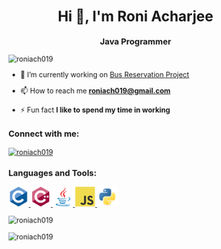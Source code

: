 <h1 align="center">Hi 👋, I'm Roni Acharjee</h1>
<h3 align="center">Java Programmer</h3>

<p align="left"> <img src="https://komarev.com/ghpvc/?username=roniach019&label=Profile%20views&color=0e75b6&style=flat" alt="roniach019" /> </p>

- 🔭 I’m currently working on [Bus Reservation Project](https://github.com/ShowmikDebnath/Bus-Seat-Booking-System_java-console.git)

- 📫 How to reach me **roniach019@gmail.com**

- ⚡ Fun fact **I like to spend my time in working**

<h3 align="left">Connect with me:</h3>
<p align="left">
<a href="https://codepen.io/roniach019" target="blank"><img align="center" src="https://raw.githubusercontent.com/rahuldkjain/github-profile-readme-generator/master/src/images/icons/Social/codepen.svg" alt="roniach019" height="30" width="40" /></a>
</p>

<h3 align="left">Languages and Tools:</h3>
<p align="left"> <a href="https://www.cprogramming.com/" target="_blank"> <img src="https://raw.githubusercontent.com/devicons/devicon/master/icons/c/c-original.svg" alt="c" width="40" height="40"/> </a> <a href="https://www.w3schools.com/cpp/" target="_blank"> <img src="https://raw.githubusercontent.com/devicons/devicon/master/icons/cplusplus/cplusplus-original.svg" alt="cplusplus" width="40" height="40"/> </a> <a href="https://www.java.com" target="_blank"> <img src="https://raw.githubusercontent.com/devicons/devicon/master/icons/java/java-original.svg" alt="java" width="40" height="40"/> </a> <a href="https://developer.mozilla.org/en-US/docs/Web/JavaScript" target="_blank"> <img src="https://raw.githubusercontent.com/devicons/devicon/master/icons/javascript/javascript-original.svg" alt="javascript" width="40" height="40"/> </a> <a href="https://www.python.org" target="_blank"> <img src="https://raw.githubusercontent.com/devicons/devicon/master/icons/python/python-original.svg" alt="python" width="40" height="40"/> </a> </p>

<p><img align="center" src="https://github-readme-stats.vercel.app/api/top-langs?username=roniach019&show_icons=true&locale=en&layout=compact" alt="roniach019" /></p>

<p><img align="center" src="https://github-readme-streak-stats.herokuapp.com/?user=roniach019&" alt="roniach019" /></p>
